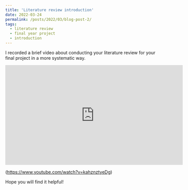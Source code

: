 ```yaml
---
title: 'Literature review introduction'
date: 2022-03-24
permalink: /posts/2022/03/blog-post-2/
tags:
  - literature review
  - final year project
  - introduction
---
```


I recorded a brief video about conducting your literature review for your final project in a more systematic way.


<iframe width="560" height="315" src="https://www.youtube.com/embed/kahznztyeDg" title="YouTube video player" frameborder="0" allow="accelerometer; autoplay; clipboard-write; encrypted-media; gyroscope; picture-in-picture" allowfullscreen></iframe>


(https://www.youtube.com/watch?v=kahznztyeDg)

Hope you will find it helpful!
